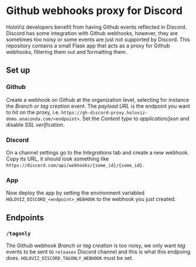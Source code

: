 # Github webhooks proxy for Discord

HoloViz developers benefit from having Github events reflected in Discord. Discord has some integration with Github webhooks, however, they are sometimes too noisy or some events are just not supported by Discord. This repository contains a small Flask app that acts as a proxy for Github webhooks, filtering them out and formatting them.

## Set up

### Github

Create a webhook on Github at the organization level, selecting for instance the *Branch or tag creation* event. The *payload URL* is the endpoint you want to hit on the proxy, i.e. `https://gh-discord-proxy.holoviz-demo.anaconda.com/<endpoint>`. Set the *Content type* to *application/json* and disable *SSL verification*.

### Discord

On a channel settings go to the *Integrations* tab and create a new webhook. Copy its URL, it should look something like `https://discord.com/api/webhooks/{some_id}/{some_id}`.

### App

Now deploy the app by setting the environment variabled `HOLOVIZ_DISCORD_<endpoint>_WEBHOOK` to the webhook you just created.

## Endpoints

### `/tagonly`

The Github webhook *Branch or tag creation* is too noisy, we only want *tag* events to be sent to `releases` Discord channel and this is what this endpoing does. `HOLOVIZ_DISCORD_TAGONLY_WEBHOOK` must be set.
